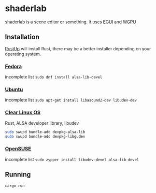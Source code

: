 # shaderlab
shaderlab is a scene editor or something. It uses [EGUI](https://github.com/emilk/egui) and [WGPU](https://github.com/gfx-rs/wgpu)

## Installation
[RustUp](https://www.rust-lang.org/tools/install) will install Rust, there may be a better installer depending on your operating system.

### [Fedora](https://getfedora.org/)
incomplete list
`sudo dnf install alsa-lib-devel`

### [Ubuntu](https://ubuntu.com/)
incomplete list
`sudo apt-get install libasound2-dev libudev-dev`

### [Clear Linux OS](https://clearlinux.org/)

Rust, ALSA developer library, libudev

```bash
sudo swupd bundle-add devpkg-alsa-lib
sudo swupd bundle-add devpkg-libgudev
```

### [OpenSUSE](https://www.opensuse.org/)
incomplete list
`sudo zypper install libudev-devel alsa-lib-devel`

## Running

`cargo run`
